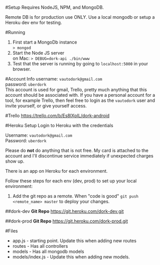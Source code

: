 #Setup
Requires NodeJS, NPM, and MongoDB.

Remote DB is for production use ONLY. Use a local mongodb or setup a Heroku dev env for testing.

#Running
1. First start a MongoDb instance  
`> mongod`
2. Start the Node JS server  
on Mac: `> DEBUG=dork-api ./bin/www`
3. Test that the server is running by going to `localhost:5000` in your browser.

#Account Info
username: `vautodork@gmail.com`  
password: `uberdork`  
This account is used for gmail, Trello, pretty much anything that this account should be associated with. If you have a personal account for a tool, for example Trello, then feel free to login as the `vautodork` user and invite yourself, or give yourself access.

#Trello
https://trello.com/b/Es8lXpIL/dork-android

#Heroku Setup
Login to Heroku with the credentials

Username:   `vautodork@gmail.com`  
Password:   `uberdork`

Please do **not** do anything that is not free. My card is attached to the account and I'll
discontinue service immediately if unexpected charges show up.

There is an app on Heroku for each environment.

Follow these steps for each env (dev, prod) to set up your local environment:

1. Add the git repo as a remote. When "code is good" `git push <remote_name> master` to deploy your changes.

##dork-dev
**Git Repo**    https://git.heroku.com/dork-dev.git  

##dork-prod
**Git Repo**    https://git.heroku.com/dork-prod.git

#Files
* app.js - starting point. Update this when adding new routes
* routes - Has all controllers
* models - Has all mongodb models
* models/index.js - Update this when adding new models.